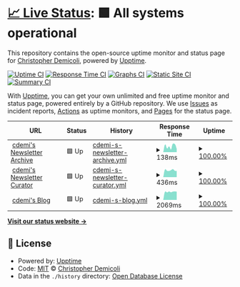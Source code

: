 # [📈 Live Status](https://upptime.cdemi.io): <!--live status--> **🟩 All systems operational**

This repository contains the open-source uptime monitor and status page for [Christopher Demicoli](https://blog.cdemi.io/), powered by [Upptime](https://github.com/upptime/upptime).

[![Uptime CI](https://github.com/cdemi/upptime/workflows/Uptime%20CI/badge.svg)](https://github.com/upptime/upptime/actions?query=workflow%3A%22Uptime+CI%22)
[![Response Time CI](https://github.com/cdemi/upptime/workflows/Response%20Time%20CI/badge.svg)](https://github.com/upptime/upptime/actions?query=workflow%3A%22Response+Time+CI%22)
[![Graphs CI](https://github.com/cdemi/upptime/workflows/Graphs%20CI/badge.svg)](https://github.com/upptime/upptime/actions?query=workflow%3A%22Graphs+CI%22)
[![Static Site CI](https://github.com/cdemi/upptime/workflows/Static%20Site%20CI/badge.svg)](https://github.com/upptime/upptime/actions?query=workflow%3A%22Static+Site+CI%22)
[![Summary CI](https://github.com/cdemi/upptime/workflows/Summary%20CI/badge.svg)](https://github.com/upptime/upptime/actions?query=workflow%3A%22Summary+CI%22)

With [Upptime](https://upptime.js.org), you can get your own unlimited and free uptime monitor and status page, powered entirely by a GitHub repository. We use [Issues](https://github.com/cdemi/upptime/issues) as incident reports, [Actions](https://github.com/cdemi/upptime/actions) as uptime monitors, and [Pages](https://upptime.cdemi.io) for the status page.

<!--start: status pages-->
<!-- This summary is generated by Upptime (https://github.com/upptime/upptime) -->
<!-- Do not edit this manually, your changes will be overwritten -->
<!-- prettier-ignore -->
| URL | Status | History | Response Time | Uptime |
| --- | ------ | ------- | ------------- | ------ |
| <img alt="" src="https://favicons.githubusercontent.com/newsletters.cdemi.io" height="13"> [cdemi's Newsletter Archive](https://newsletters.cdemi.io/) | 🟩 Up | [cdemi-s-newsletter-archive.yml](https://github.com/cdemi/upptime/commits/HEAD/history/cdemi-s-newsletter-archive.yml) | <details><summary><img alt="Response time graph" src="./graphs/cdemi-s-newsletter-archive/response-time-week.png" height="20"> 138ms</summary><br><a href="https://upptime.cdemi.io/history/cdemi-s-newsletter-archive"><img alt="Response time 232" src="https://img.shields.io/endpoint?url=https%3A%2F%2Fraw.githubusercontent.com%2Fcdemi%2Fupptime%2FHEAD%2Fapi%2Fcdemi-s-newsletter-archive%2Fresponse-time.json"></a><br><a href="https://upptime.cdemi.io/history/cdemi-s-newsletter-archive"><img alt="24-hour response time 100" src="https://img.shields.io/endpoint?url=https%3A%2F%2Fraw.githubusercontent.com%2Fcdemi%2Fupptime%2FHEAD%2Fapi%2Fcdemi-s-newsletter-archive%2Fresponse-time-day.json"></a><br><a href="https://upptime.cdemi.io/history/cdemi-s-newsletter-archive"><img alt="7-day response time 138" src="https://img.shields.io/endpoint?url=https%3A%2F%2Fraw.githubusercontent.com%2Fcdemi%2Fupptime%2FHEAD%2Fapi%2Fcdemi-s-newsletter-archive%2Fresponse-time-week.json"></a><br><a href="https://upptime.cdemi.io/history/cdemi-s-newsletter-archive"><img alt="30-day response time 232" src="https://img.shields.io/endpoint?url=https%3A%2F%2Fraw.githubusercontent.com%2Fcdemi%2Fupptime%2FHEAD%2Fapi%2Fcdemi-s-newsletter-archive%2Fresponse-time-month.json"></a><br><a href="https://upptime.cdemi.io/history/cdemi-s-newsletter-archive"><img alt="1-year response time 232" src="https://img.shields.io/endpoint?url=https%3A%2F%2Fraw.githubusercontent.com%2Fcdemi%2Fupptime%2FHEAD%2Fapi%2Fcdemi-s-newsletter-archive%2Fresponse-time-year.json"></a></details> | <details><summary><a href="https://upptime.cdemi.io/history/cdemi-s-newsletter-archive">100.00%</a></summary><a href="https://upptime.cdemi.io/history/cdemi-s-newsletter-archive"><img alt="All-time uptime 100.00%" src="https://img.shields.io/endpoint?url=https%3A%2F%2Fraw.githubusercontent.com%2Fcdemi%2Fupptime%2FHEAD%2Fapi%2Fcdemi-s-newsletter-archive%2Fuptime.json"></a><br><a href="https://upptime.cdemi.io/history/cdemi-s-newsletter-archive"><img alt="24-hour uptime 100.00%" src="https://img.shields.io/endpoint?url=https%3A%2F%2Fraw.githubusercontent.com%2Fcdemi%2Fupptime%2FHEAD%2Fapi%2Fcdemi-s-newsletter-archive%2Fuptime-day.json"></a><br><a href="https://upptime.cdemi.io/history/cdemi-s-newsletter-archive"><img alt="7-day uptime 100.00%" src="https://img.shields.io/endpoint?url=https%3A%2F%2Fraw.githubusercontent.com%2Fcdemi%2Fupptime%2FHEAD%2Fapi%2Fcdemi-s-newsletter-archive%2Fuptime-week.json"></a><br><a href="https://upptime.cdemi.io/history/cdemi-s-newsletter-archive"><img alt="30-day uptime 100.00%" src="https://img.shields.io/endpoint?url=https%3A%2F%2Fraw.githubusercontent.com%2Fcdemi%2Fupptime%2FHEAD%2Fapi%2Fcdemi-s-newsletter-archive%2Fuptime-month.json"></a><br><a href="https://upptime.cdemi.io/history/cdemi-s-newsletter-archive"><img alt="1-year uptime 100.00%" src="https://img.shields.io/endpoint?url=https%3A%2F%2Fraw.githubusercontent.com%2Fcdemi%2Fupptime%2FHEAD%2Fapi%2Fcdemi-s-newsletter-archive%2Fuptime-year.json"></a></details>
| <img alt="" src="https://favicons.githubusercontent.com/newslettercurator.cdemi.io" height="13"> [cdemi's Newsletter Curator](https://newslettercurator.cdemi.io/health) | 🟩 Up | [cdemi-s-newsletter-curator.yml](https://github.com/cdemi/upptime/commits/HEAD/history/cdemi-s-newsletter-curator.yml) | <details><summary><img alt="Response time graph" src="./graphs/cdemi-s-newsletter-curator/response-time-week.png" height="20"> 436ms</summary><br><a href="https://upptime.cdemi.io/history/cdemi-s-newsletter-curator"><img alt="Response time 457" src="https://img.shields.io/endpoint?url=https%3A%2F%2Fraw.githubusercontent.com%2Fcdemi%2Fupptime%2FHEAD%2Fapi%2Fcdemi-s-newsletter-curator%2Fresponse-time.json"></a><br><a href="https://upptime.cdemi.io/history/cdemi-s-newsletter-curator"><img alt="24-hour response time 393" src="https://img.shields.io/endpoint?url=https%3A%2F%2Fraw.githubusercontent.com%2Fcdemi%2Fupptime%2FHEAD%2Fapi%2Fcdemi-s-newsletter-curator%2Fresponse-time-day.json"></a><br><a href="https://upptime.cdemi.io/history/cdemi-s-newsletter-curator"><img alt="7-day response time 436" src="https://img.shields.io/endpoint?url=https%3A%2F%2Fraw.githubusercontent.com%2Fcdemi%2Fupptime%2FHEAD%2Fapi%2Fcdemi-s-newsletter-curator%2Fresponse-time-week.json"></a><br><a href="https://upptime.cdemi.io/history/cdemi-s-newsletter-curator"><img alt="30-day response time 457" src="https://img.shields.io/endpoint?url=https%3A%2F%2Fraw.githubusercontent.com%2Fcdemi%2Fupptime%2FHEAD%2Fapi%2Fcdemi-s-newsletter-curator%2Fresponse-time-month.json"></a><br><a href="https://upptime.cdemi.io/history/cdemi-s-newsletter-curator"><img alt="1-year response time 457" src="https://img.shields.io/endpoint?url=https%3A%2F%2Fraw.githubusercontent.com%2Fcdemi%2Fupptime%2FHEAD%2Fapi%2Fcdemi-s-newsletter-curator%2Fresponse-time-year.json"></a></details> | <details><summary><a href="https://upptime.cdemi.io/history/cdemi-s-newsletter-curator">100.00%</a></summary><a href="https://upptime.cdemi.io/history/cdemi-s-newsletter-curator"><img alt="All-time uptime 100.00%" src="https://img.shields.io/endpoint?url=https%3A%2F%2Fraw.githubusercontent.com%2Fcdemi%2Fupptime%2FHEAD%2Fapi%2Fcdemi-s-newsletter-curator%2Fuptime.json"></a><br><a href="https://upptime.cdemi.io/history/cdemi-s-newsletter-curator"><img alt="24-hour uptime 100.00%" src="https://img.shields.io/endpoint?url=https%3A%2F%2Fraw.githubusercontent.com%2Fcdemi%2Fupptime%2FHEAD%2Fapi%2Fcdemi-s-newsletter-curator%2Fuptime-day.json"></a><br><a href="https://upptime.cdemi.io/history/cdemi-s-newsletter-curator"><img alt="7-day uptime 100.00%" src="https://img.shields.io/endpoint?url=https%3A%2F%2Fraw.githubusercontent.com%2Fcdemi%2Fupptime%2FHEAD%2Fapi%2Fcdemi-s-newsletter-curator%2Fuptime-week.json"></a><br><a href="https://upptime.cdemi.io/history/cdemi-s-newsletter-curator"><img alt="30-day uptime 100.00%" src="https://img.shields.io/endpoint?url=https%3A%2F%2Fraw.githubusercontent.com%2Fcdemi%2Fupptime%2FHEAD%2Fapi%2Fcdemi-s-newsletter-curator%2Fuptime-month.json"></a><br><a href="https://upptime.cdemi.io/history/cdemi-s-newsletter-curator"><img alt="1-year uptime 100.00%" src="https://img.shields.io/endpoint?url=https%3A%2F%2Fraw.githubusercontent.com%2Fcdemi%2Fupptime%2FHEAD%2Fapi%2Fcdemi-s-newsletter-curator%2Fuptime-year.json"></a></details>
| <img alt="" src="https://favicons.githubusercontent.com/blog.cdemi.io" height="13"> [cdemi's Blog](https://blog.cdemi.io/) | 🟩 Up | [cdemi-s-blog.yml](https://github.com/cdemi/upptime/commits/HEAD/history/cdemi-s-blog.yml) | <details><summary><img alt="Response time graph" src="./graphs/cdemi-s-blog/response-time-week.png" height="20"> 2069ms</summary><br><a href="https://upptime.cdemi.io/history/cdemi-s-blog"><img alt="Response time 2205" src="https://img.shields.io/endpoint?url=https%3A%2F%2Fraw.githubusercontent.com%2Fcdemi%2Fupptime%2FHEAD%2Fapi%2Fcdemi-s-blog%2Fresponse-time.json"></a><br><a href="https://upptime.cdemi.io/history/cdemi-s-blog"><img alt="24-hour response time 1010" src="https://img.shields.io/endpoint?url=https%3A%2F%2Fraw.githubusercontent.com%2Fcdemi%2Fupptime%2FHEAD%2Fapi%2Fcdemi-s-blog%2Fresponse-time-day.json"></a><br><a href="https://upptime.cdemi.io/history/cdemi-s-blog"><img alt="7-day response time 2069" src="https://img.shields.io/endpoint?url=https%3A%2F%2Fraw.githubusercontent.com%2Fcdemi%2Fupptime%2FHEAD%2Fapi%2Fcdemi-s-blog%2Fresponse-time-week.json"></a><br><a href="https://upptime.cdemi.io/history/cdemi-s-blog"><img alt="30-day response time 2205" src="https://img.shields.io/endpoint?url=https%3A%2F%2Fraw.githubusercontent.com%2Fcdemi%2Fupptime%2FHEAD%2Fapi%2Fcdemi-s-blog%2Fresponse-time-month.json"></a><br><a href="https://upptime.cdemi.io/history/cdemi-s-blog"><img alt="1-year response time 2205" src="https://img.shields.io/endpoint?url=https%3A%2F%2Fraw.githubusercontent.com%2Fcdemi%2Fupptime%2FHEAD%2Fapi%2Fcdemi-s-blog%2Fresponse-time-year.json"></a></details> | <details><summary><a href="https://upptime.cdemi.io/history/cdemi-s-blog">100.00%</a></summary><a href="https://upptime.cdemi.io/history/cdemi-s-blog"><img alt="All-time uptime 100.00%" src="https://img.shields.io/endpoint?url=https%3A%2F%2Fraw.githubusercontent.com%2Fcdemi%2Fupptime%2FHEAD%2Fapi%2Fcdemi-s-blog%2Fuptime.json"></a><br><a href="https://upptime.cdemi.io/history/cdemi-s-blog"><img alt="24-hour uptime 100.00%" src="https://img.shields.io/endpoint?url=https%3A%2F%2Fraw.githubusercontent.com%2Fcdemi%2Fupptime%2FHEAD%2Fapi%2Fcdemi-s-blog%2Fuptime-day.json"></a><br><a href="https://upptime.cdemi.io/history/cdemi-s-blog"><img alt="7-day uptime 100.00%" src="https://img.shields.io/endpoint?url=https%3A%2F%2Fraw.githubusercontent.com%2Fcdemi%2Fupptime%2FHEAD%2Fapi%2Fcdemi-s-blog%2Fuptime-week.json"></a><br><a href="https://upptime.cdemi.io/history/cdemi-s-blog"><img alt="30-day uptime 100.00%" src="https://img.shields.io/endpoint?url=https%3A%2F%2Fraw.githubusercontent.com%2Fcdemi%2Fupptime%2FHEAD%2Fapi%2Fcdemi-s-blog%2Fuptime-month.json"></a><br><a href="https://upptime.cdemi.io/history/cdemi-s-blog"><img alt="1-year uptime 100.00%" src="https://img.shields.io/endpoint?url=https%3A%2F%2Fraw.githubusercontent.com%2Fcdemi%2Fupptime%2FHEAD%2Fapi%2Fcdemi-s-blog%2Fuptime-year.json"></a></details>

<!--end: status pages-->

[**Visit our status website →**](https://upptime.cdemi.io)

## 📄 License

- Powered by: [Upptime](https://github.com/upptime/upptime)
- Code: [MIT](./LICENSE) © [Christopher Demicoli](https://blog.cdemi.io/)
- Data in the `./history` directory: [Open Database License](https://opendatacommons.org/licenses/odbl/1-0/)
